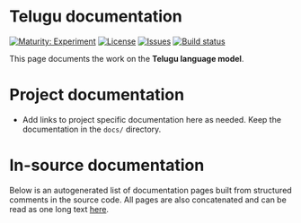 # Telugu documentation

[![Maturity: Experiment](https://img.shields.io/badge/Maturity-Experiment-black.svg)](https://giellalt.github.io/MaturityClassification.html)
[![License](https://img.shields.io/github/license/giellalt/template-lang-tel)](https://raw.githubusercontent.com/giellalt/lang-tel/develop/LICENSE)
[![Issues](https://img.shields.io/github/issues/giellalt/lang-tel)](https://github.com/giellalt/lang-tel/issues)
[![Build status](https://github.com/giellalt/lang-tel/workflows/Speller%20CI+CD/badge.svg)](https://github.com/giellalt/lang-tel/actions)

This page documents the work on the **Telugu language model**. 

# Project documentation

* Add links to project specific documentation here as needed. Keep the documentation in the `docs/` directory.

# In-source documentation

Below is an autogenerated list of documentation pages built from structured comments in the source code. All pages are also concatenated and can be read as one long text [here](tel.md).
